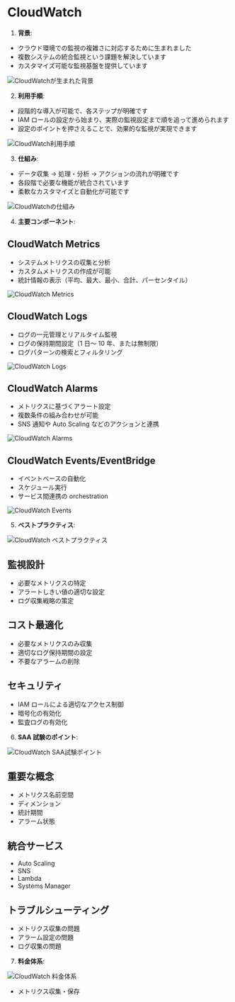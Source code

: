 # CloudWatch

1. **背景**:

- クラウド環境での監視の複雑さに対応するために生まれました
- 複数システムの統合監視という課題を解決しています
- カスタマイズ可能な監視基盤を提供しています

![CloudWatchが生まれた背景](/image/logging-monitoring/cloudwatch-background.svg)

2. **利用手順**:

- 段階的な導入が可能で、各ステップが明確です
- IAM ロールの設定から始まり、実際の監視設定まで順を追って進められます
- 設定のポイントを押さえることで、効果的な監視が実現できます

![CloudWatch利用手順](/image/logging-monitoring/cloudwatch-setup.svg)

3. **仕組み**:

- データ収集 → 処理・分析 → アクションの流れが明確です
- 各段階で必要な機能が統合されています
- 柔軟なカスタマイズと自動化が可能です

![CloudWatchの仕組み](/image/logging-monitoring/cloudwatch-architecture.svg)

4. **主要コンポーネント**:

## CloudWatch Metrics

- システムメトリクスの収集と分析
- カスタムメトリクスの作成が可能
- 統計情報の表示（平均、最大、最小、合計、パーセンタイル）

![CloudWatch Metrics](/image/logging-monitoring/cloudwatch-metrics.svg)

## CloudWatch Logs

- ログの一元管理とリアルタイム監視
- ログの保持期間設定（1 日～ 10 年、または無制限）
- ログパターンの検索とフィルタリング

![CloudWatch Logs](/image/logging-monitoring/cloudwatch-logs.svg)

## CloudWatch Alarms

- メトリクスに基づくアラート設定
- 複数条件の組み合わせが可能
- SNS 通知や Auto Scaling などのアクションと連携

![CloudWatch Alarms](/image/logging-monitoring/cloudwatch-alarms.svg)

## CloudWatch Events/EventBridge

- イベントベースの自動化
- スケジュール実行
- サービス間連携の orchestration

![CloudWatch Events](/image/logging-monitoring/cloudwatch-events.svg)

5. **ベストプラクティス**:

![CloudWatch ベストプラクティス](/image/logging-monitoring/cloudwatch-best-practices.svg)

## 監視設計

- 必要なメトリクスの特定
- アラートしきい値の適切な設定
- ログ収集戦略の策定

## コスト最適化

- 必要なメトリクスのみ収集
- 適切なログ保持期間の設定
- 不要なアラームの削除

## セキュリティ

- IAM ロールによる適切なアクセス制御
- 暗号化の有効化
- 監査ログの有効化

6. **SAA 試験のポイント**:

![CloudWatch SAA試験ポイント](/image/logging-monitoring/cloudwatch-saa-points.svg)

## 重要な概念

- メトリクス名前空間
- ディメンション
- 統計期間
- アラーム状態

## 統合サービス

- Auto Scaling
- SNS
- Lambda
- Systems Manager

## トラブルシューティング

- メトリクス収集の問題
- アラーム設定の問題
- ログ収集の問題

7. **料金体系**:

![CloudWatch 料金体系](/image/logging-monitoring/cloudwatch-pricing.svg)

- メトリクス収集・保存
